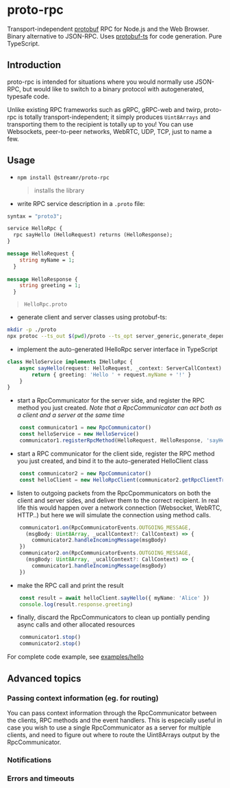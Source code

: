 proto-rpc
===========

Transport-independent [protobuf](https://developers.google.com/protocol-buffers) RPC for Node.js and the Web Browser. 
Binary alternative to JSON-RPC. Uses [protobuf-ts](https://github.com/timostamm/protobuf-ts) for code generation. Pure TypeScript.

## Introduction

proto-rpc is intended for situations where you would normally use JSON-RPC, but would like to switch to a binary protocol with autogenerated, typesafe code.  

Unlike existing RPC frameworks such as gRPC, gRPC-web and twirp, proto-rpc is totally transport-independent; it simply produces `Uint8Arrays` and transporting them to the recipient is totally up to you! You can use Websockets, peer-to-peer networks, WebRTC, UDP, TCP, just to name a few.

## Usage

- `npm install @streamr/proto-rpc`
  > installs the library

- write RPC service description in a `.proto` file:

```proto
syntax = "proto3";

service HelloRpc {
  rpc sayHello (HelloRequest) returns (HelloResponse);
}

message HelloRequest {
    string myName = 1;
  }
  
message HelloResponse {
    string greeting = 1;
  }
```
  > `HelloRpc.proto`

- generate client and server classes using protobuf-ts:

```bash
mkdir -p ./proto
npx protoc --ts_out $(pwd)/proto --ts_opt server_generic,generate_dependencies --proto_path $(pwd) HelloRpc.proto
```

- implement the auto-generated IHelloRpc server interface in TypeScript

```typescript
class HelloService implements IHelloRpc {
    async sayHello(request: HelloRequest, _context: ServerCallContext): Promise<HelloResponse> {
        return { greeting: 'Hello ' + request.myName + '!' }
    }
}
```

- start a RpcCommunicator for the server side, and register the RPC method you just created.
  *Note that a RpcCommunicator can act both as a client and a server at the same time*    

```typescript
    const communicator1 = new RpcCommunicator()
    const helloService = new HelloService()
    communicator1.registerRpcMethod(HelloRequest, HelloResponse, 'sayHello', helloService.sayHello)
```

- start a RPC communicator for the client side, register the RPC method you just created,
  and bind it to the auto-generated HelloClient class


```typescript
    const communicator2 = new RpcCommunicator()
    const helloClient = new HelloRpcClient(communicator2.getRpcClientTransport())
```

- listen to outgoing packets from the RpcCpommunicators on both the client and server sides, and
  deliver them to the correct recipient. In real life this would happen over a network connection (Websocket, WebRTC, HTTP..)
  but here we will simulate the connection using method calls.

```typescript
    communicator1.on(RpcCommunicatorEvents.OUTGOING_MESSAGE, 
      (msgBody: Uint8Array, _ucallContext?: CallContext) => {
        communicator2.handleIncomingMessage(msgBody)
    })
    communicator2.on(RpcCommunicatorEvents.OUTGOING_MESSAGE, 
      (msgBody: Uint8Array, _ucallContext?: CallContext) => {
        communicator1.handleIncomingMessage(msgBody)
    })
```

- make the RPC call and print the result
  
```typescript
    const result = await helloClient.sayHello({ myName: 'Alice' })
    console.log(result.response.greeting)
```

- finally, discard the RpcCommunicators to clean up pontially pending async calls and other
  allocated resources
  
```typescript
    communicator1.stop()
    communicator2.stop()
```

For complete code example, see [examples/hello](examples/hello)

## Advanced topics

### Passing context information (eg. for routing)

You can pass context information through the RpcCommunicator between the clients, RPC methods and the event handlers. This is
especially useful in case you wish to use a single RpcCommunicator as a server for multiple clients, and need to figure out
where to route the Uint8Arrays output by the RpcCommunicator. 

### Notifications

### Errors and timeouts
